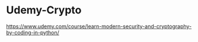 # Udemy-Crypto
https://www.udemy.com/course/learn-modern-security-and-cryptography-by-coding-in-python/
